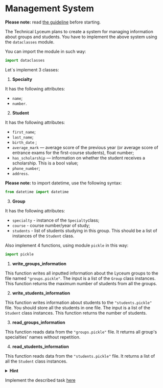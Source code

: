 # Management System
**Please note:** read [the guideline](https://github.coчm/mate-academy/py-task-guideline/blob/main/README.md)
before starting.


The Technical Lyceum plans to create a system for managing information about groups and students. 
You have to implement the above system using the `dataclasses` module.


You can import the module in such way:
 
```python
import dataclasses
```
 
Let`s implement 3 classes:
 
1. **Specialty**

It has the following attributes:

- `name`;
- `number`.
 
2. **Student**

It has the following attributes:

- `first_name`;
- `last_name`;
- `birth_date` ;
- `average_mark` — average score of the previous year (or average score of entrance exams for the first-course students), float number;
- `has_scholarship` — information on whether the student receives a scholarship. This is a bool value;
- `phone_number`;
- `address`.

**Please note:** to import datetime, use the following syntax:

```python
from datetime import datetime
```

3. **Group**

It has the following attributes:

- `specialty` - instance of the `Specialty`class;
- `course` - course number/year of study;
- `students` - list of students studying in this group. This should be a list of instances of the `Student` class.


Also implement 4 functions, using module `pickle` in this way:

```python
import pickle
```
 
1. **write_groups_information**

This function writes all inputted information about the Lyceum groups to the file named `"groups.pickle"`. 
The input is a list of the `Group` class instances. 
This function returns the maximum number of students from all the groups.


2. **write_students_information**

This function writes information about students to the `"students.pickle"` file. 
You should store all the students in one file. The input is a list of the `Student` class instances. 
This function returns the number of students.
 
3. **read_groups_information**

This function reads data from the `"groups.pickle"` file. 
It returns all group's specialties' names without repetition.

4. **read_students_information** 

This function reads data from the `"students.pickle"` file. 
It returns a list of all the `Student` class instances.

<details>
  <summary><strong>Hint</strong></summary>
  
   The `pickle` module returns only one recorded object.
   It is necessary to implement the reading of each instance from the file for the `read_students_information` and `read_groups_information` functions.

</details>

Implement the described task [here](app/main.py)
